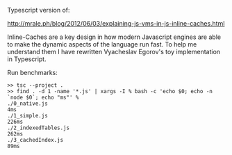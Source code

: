 Typescript version of:

http://mrale.ph/blog/2012/06/03/explaining-js-vms-in-js-inline-caches.html

Inline-Caches are a key design in how modern Javascript engines are able to make the dynamic aspects of the language run fast. To help me understand them I have rewritten Vyacheslav Egorov's toy implementation in Typescript.

Run benchmarks:

    >> tsc --project .
    >> find . -d 1 -name '*.js' | xargs -I % bash -c 'echo $0; echo -n `node $0`; echo "ms"' %
    ./0_native.js
    4ms
    ./1_simple.js
    226ms
    ./2_indexedTables.js
    262ms
    ./3_cachedIndex.js
    89ms
